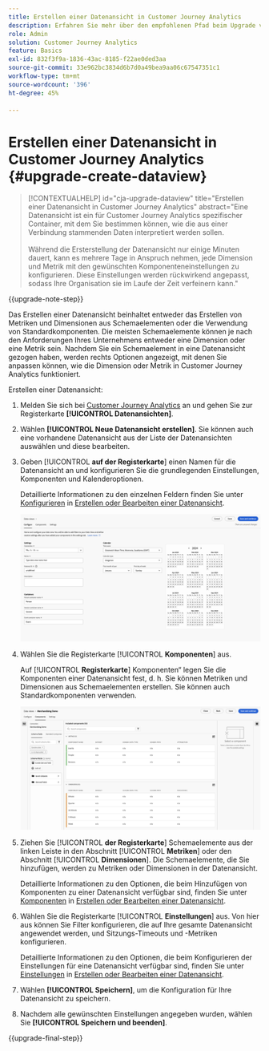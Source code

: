 ```yaml
---
title: Erstellen einer Datenansicht in Customer Journey Analytics
description: Erfahren Sie mehr über den empfohlenen Pfad beim Upgrade von Adobe Analytics auf Customer Journey Analytics
role: Admin
solution: Customer Journey Analytics
feature: Basics
exl-id: 832f3f9a-1836-43ac-8185-f22ae0ded3aa
source-git-commit: 33e962bc3834d6b7d0a49bea9aa06c67547351c1
workflow-type: tm+mt
source-wordcount: '396'
ht-degree: 45%

---
```


# Erstellen einer Datenansicht in Customer Journey Analytics {#upgrade-create-dataview}

<!-- markdownlint-disable MD034 -->

>[!CONTEXTUALHELP]
>id="cja-upgrade-dataview"
>title="Erstellen einer Datenansicht in Customer Journey Analytics"
>abstract="Eine Datenansicht ist ein für Customer Journey Analytics spezifischer Container, mit dem Sie bestimmen können, wie die aus einer Verbindung stammenden Daten interpretiert werden sollen.<br><br>Während die Ersterstellung der Datenansicht nur einige Minuten dauert, kann es mehrere Tage in Anspruch nehmen, jede Dimension und Metrik mit den gewünschten Komponenteneinstellungen zu konfigurieren. Diese Einstellungen werden rückwirkend angepasst, sodass Ihre Organisation sie im Laufe der Zeit verfeinern kann."

<!-- markdownlint-enable MD034 -->

{{upgrade-note-step}}

<!-- Should we single source this instead of duplicate it? The following steps were copied from: /help/data-views/create-dataview.md -->

Das Erstellen einer Datenansicht beinhaltet entweder das Erstellen von Metriken und Dimensionen aus Schemaelementen oder die Verwendung von Standardkomponenten. Die meisten Schemaelemente können je nach den Anforderungen Ihres Unternehmens entweder eine Dimension oder eine Metrik sein. Nachdem Sie ein Schemaelement in eine Datenansicht gezogen haben, werden rechts Optionen angezeigt, mit denen Sie anpassen können, wie die Dimension oder Metrik in Customer Journey Analytics funktioniert.

Erstellen einer Datenansicht:

1. Melden Sie sich bei [Customer Journey Analytics](https://analytics.adobe.com) an und gehen Sie zur Registerkarte **[!UICONTROL Datenansichten]**.

1. Wählen **[!UICONTROL Neue Datenansicht erstellen]**. Sie können auch eine vorhandene Datenansicht aus der Liste der Datenansichten auswählen und diese bearbeiten.

1. Geben [!UICONTROL **auf der Registerkarte**] einen Namen für die Datenansicht an und konfigurieren Sie die grundlegenden Einstellungen, Komponenten und Kalenderoptionen.

   Detaillierte Informationen zu den einzelnen Feldern finden Sie unter [Konfigurieren](/help/data-views/create-dataview.md#configure) in [Erstellen oder Bearbeiten einer Datenansicht](/help/data-views/create-dataview.md).

   ![Konfigurieren der Datenansicht](assets/dataview-configure.png)

1. Wählen Sie die Registerkarte [!UICONTROL **Komponenten**] aus.

   Auf [!UICONTROL **Registerkarte**] Komponenten“ legen Sie die Komponenten einer Datenansicht fest, d. h. Sie können Metriken und Dimensionen aus Schemaelementen erstellen. Sie können auch Standardkomponenten verwenden.

   ![Registerkarte „Komponenten“](assets/dataview-components.png)

1. Ziehen Sie [!UICONTROL **der Registerkarte**] Schemaelemente aus der linken Leiste in den Abschnitt [!UICONTROL **Metriken**] oder den Abschnitt [!UICONTROL **Dimensionen**]. Die Schemaelemente, die Sie hinzufügen, werden zu Metriken oder Dimensionen in der Datenansicht.

   Detaillierte Informationen zu den Optionen, die beim Hinzufügen von Komponenten zu einer Datenansicht verfügbar sind, finden Sie unter [Komponenten](/help/data-views/create-dataview.md#components) in [Erstellen oder Bearbeiten einer Datenansicht](/help/data-views/create-dataview.md).

1. Wählen Sie die Registerkarte [!UICONTROL **Einstellungen**] aus. Von hier aus können Sie Filter konfigurieren, die auf Ihre gesamte Datenansicht angewendet werden, und Sitzungs-Timeouts und -Metriken konfigurieren.

   Detaillierte Informationen zu den Optionen, die beim Konfigurieren der Einstellungen für eine Datenansicht verfügbar sind, finden Sie unter [Einstellungen](/help/data-views/create-dataview.md#settings) in [Erstellen oder Bearbeiten einer Datenansicht](/help/data-views/create-dataview.md).

1. Wählen **[!UICONTROL Speichern]**, um die Konfiguration für Ihre Datenansicht zu speichern.

1. Nachdem alle gewünschten Einstellungen angegeben wurden, wählen Sie **[!UICONTROL Speichern und beenden]**.

{{upgrade-final-step}}
